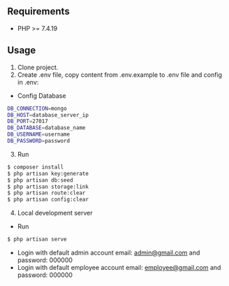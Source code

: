 ## Requirements

- PHP >= 7.4.19

## Usage

1. Clone project.
2. Create .env file, copy content from .env.example to .env file and config in .env:

- Config Database

``` bash
DB_CONNECTION=mongo
DB_HOST=database_server_ip
DB_PORT=27017
DB_DATABASE=database_name
DB_USERNAME=username
DB_PASSWORD=password
```

3. Run

``` bash
$ composer install
$ php artisan key:generate
$ php artisan db:seed
$ php artisan storage:link
$ php artisan route:clear
$ php artisan config:clear
```

4. Local development server

- Run

``` bash
$ php artisan serve
```

- Login with default admin account email: admin@gmail.com and password: 000000
- Login with default employee account email: employee@gmail.com and password: 000000
